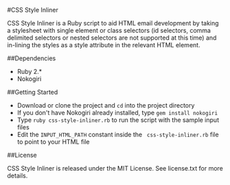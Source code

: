 #CSS Style Inliner

CSS Style Inliner is a Ruby script to aid HTML email development by taking a stylesheet with single element or class selectors (id selectors, comma delimited selectors or nested selectors are not supported at this time) and in-lining the styles as a style attribute in the relevant HTML element.

##Dependencies

* Ruby 2.*
* Nokogiri

##Getting Started

* Download or clone the project and `cd` into the project directory
* If you don't have Nokogiri already installed, type `gem install nokogiri`
* Type `ruby css-style-inliner.rb` to run the script with the sample input files
* Edit the `INPUT_HTML_PATH` constant inside the ` css-style-inliner.rb` file to point to your HTML file

##License

CSS Style Inliner is released under the MIT License. See license.txt for more details.